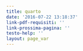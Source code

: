 ```yaml
---
title: quarto
date: '2016-07-22 13:18:37'
link-pdf-requisiti: ''
link-prossima-pagina: ''
testo-help: ''
layout: page_var
---
```

